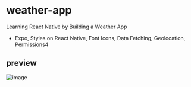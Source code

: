 # weather-app
Learning React Native by Building a Weather App
- Expo, Styles on React Native, Font Icons, Data Fetching, Geolocation, Permissions4
## preview
 ![image](https://user-images.githubusercontent.com/26318691/119004952-f979b480-b9c9-11eb-9bba-e32cc704fb1c.png)
